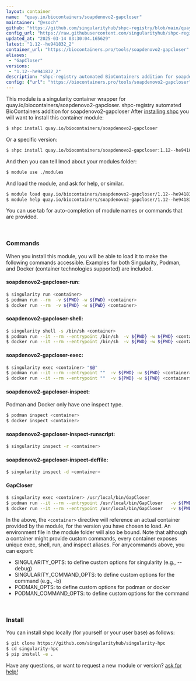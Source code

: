 ```yaml
---
layout: container
name:  "quay.io/biocontainers/soapdenovo2-gapcloser"
maintainer: "@vsoch"
github: "https://github.com/singularityhub/shpc-registry/blob/main/quay.io/biocontainers/soapdenovo2-gapcloser/container.yaml"
config_url: "https://raw.githubusercontent.com/singularityhub/shpc-registry/main/quay.io/biocontainers/soapdenovo2-gapcloser/container.yaml"
updated_at: "2025-03-14 03:30:04.165629"
latest: "1.12--he941832_2"
container_url: "https://biocontainers.pro/tools/soapdenovo2-gapcloser"
aliases:
 - "GapCloser"
versions:
 - "1.12--he941832_2"
description: "shpc-registry automated BioContainers addition for soapdenovo2-gapcloser"
config: {"url": "https://biocontainers.pro/tools/soapdenovo2-gapcloser", "maintainer": "@vsoch", "description": "shpc-registry automated BioContainers addition for soapdenovo2-gapcloser", "latest": {"1.12--he941832_2": "sha256:ed772f45baaf3c9e6ea200b0675cac115601e3a6c00a4a7cf0a2db70829b26a9"}, "tags": {"1.12--he941832_2": "sha256:ed772f45baaf3c9e6ea200b0675cac115601e3a6c00a4a7cf0a2db70829b26a9"}, "docker": "quay.io/biocontainers/soapdenovo2-gapcloser", "aliases": {"GapCloser": "/usr/local/bin/GapCloser"}}
---
```


This module is a singularity container wrapper for quay.io/biocontainers/soapdenovo2-gapcloser.
shpc-registry automated BioContainers addition for soapdenovo2-gapcloser
After [installing shpc](#install) you will want to install this container module:


```bash
$ shpc install quay.io/biocontainers/soapdenovo2-gapcloser
```

Or a specific version:

```bash
$ shpc install quay.io/biocontainers/soapdenovo2-gapcloser:1.12--he941832_2
```

And then you can tell lmod about your modules folder:

```bash
$ module use ./modules
```

And load the module, and ask for help, or similar.

```bash
$ module load quay.io/biocontainers/soapdenovo2-gapcloser/1.12--he941832_2
$ module help quay.io/biocontainers/soapdenovo2-gapcloser/1.12--he941832_2
```

You can use tab for auto-completion of module names or commands that are provided.

<br>

### Commands

When you install this module, you will be able to load it to make the following commands accessible.
Examples for both Singularity, Podman, and Docker (container technologies supported) are included.

#### soapdenovo2-gapcloser-run:

```bash
$ singularity run <container>
$ podman run --rm  -v ${PWD} -w ${PWD} <container>
$ docker run --rm  -v ${PWD} -w ${PWD} <container>
```

#### soapdenovo2-gapcloser-shell:

```bash
$ singularity shell -s /bin/sh <container>
$ podman run --it --rm --entrypoint /bin/sh  -v ${PWD} -w ${PWD} <container>
$ docker run --it --rm --entrypoint /bin/sh  -v ${PWD} -w ${PWD} <container>
```

#### soapdenovo2-gapcloser-exec:

```bash
$ singularity exec <container> "$@"
$ podman run --it --rm --entrypoint ""  -v ${PWD} -w ${PWD} <container> "$@"
$ docker run --it --rm --entrypoint ""  -v ${PWD} -w ${PWD} <container> "$@"
```

#### soapdenovo2-gapcloser-inspect:

Podman and Docker only have one inspect type.

```bash
$ podman inspect <container>
$ docker inspect <container>
```

#### soapdenovo2-gapcloser-inspect-runscript:

```bash
$ singularity inspect -r <container>
```

#### soapdenovo2-gapcloser-inspect-deffile:

```bash
$ singularity inspect -d <container>
```


#### GapCloser

```bash
$ singularity exec <container> /usr/local/bin/GapCloser
$ podman run --it --rm --entrypoint /usr/local/bin/GapCloser   -v ${PWD} -w ${PWD} <container> -c " $@"
$ docker run --it --rm --entrypoint /usr/local/bin/GapCloser   -v ${PWD} -w ${PWD} <container> -c " $@"
```



In the above, the `<container>` directive will reference an actual container provided
by the module, for the version you have chosen to load. An environment file in the
module folder will also be bound. Note that although a container
might provide custom commands, every container exposes unique exec, shell, run, and
inspect aliases. For anycommands above, you can export:

 - SINGULARITY_OPTS: to define custom options for singularity (e.g., --debug)
 - SINGULARITY_COMMAND_OPTS: to define custom options for the command (e.g., -b)
 - PODMAN_OPTS: to define custom options for podman or docker
 - PODMAN_COMMAND_OPTS: to define custom options for the command

<br>

### Install

You can install shpc locally (for yourself or your user base) as follows:

```bash
$ git clone https://github.com/singularityhub/singularity-hpc
$ cd singularity-hpc
$ pip install -e .
```

Have any questions, or want to request a new module or version? [ask for help!](https://github.com/singularityhub/singularity-hpc/issues)